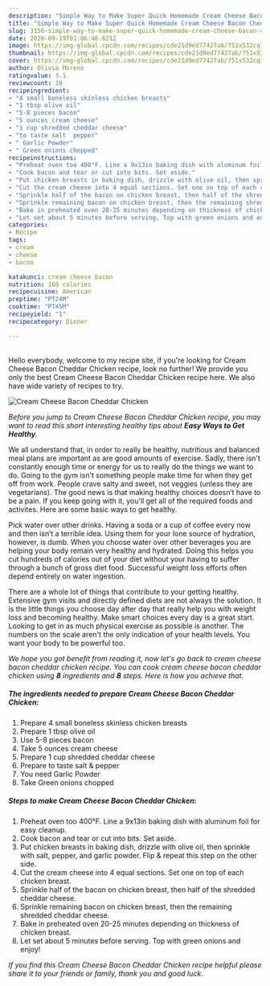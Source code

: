 ```yaml
---
description: "Simple Way to Make Super Quick Homemade Cream Cheese Bacon Cheddar Chicken"
title: "Simple Way to Make Super Quick Homemade Cream Cheese Bacon Cheddar Chicken"
slug: 3156-simple-way-to-make-super-quick-homemade-cream-cheese-bacon-cheddar-chicken
date: 2020-09-19T01:06:46.621Z
image: https://img-global.cpcdn.com/recipes/cde21d9ed77427ab/751x532cq70/cream-cheese-bacon-cheddar-chicken-recipe-main-photo.jpg
thumbnail: https://img-global.cpcdn.com/recipes/cde21d9ed77427ab/751x532cq70/cream-cheese-bacon-cheddar-chicken-recipe-main-photo.jpg
cover: https://img-global.cpcdn.com/recipes/cde21d9ed77427ab/751x532cq70/cream-cheese-bacon-cheddar-chicken-recipe-main-photo.jpg
author: Olivia Moreno
ratingvalue: 3.1
reviewcount: 10
recipeingredient:
- "4 small boneless skinless chicken breasts"
- "1 tbsp olive oil"
- "5-8 pieces bacon"
- "5 ounces cream cheese"
- "1 cup shredded cheddar cheese"
- "to taste salt  pepper"
- " Garlic Powder"
- " Green onions chopped"
recipeinstructions:
- "Preheat oven too 400°F. Line a 9x13in baking dish with aluminum foil for easy cleanup."
- "Cook bacon and tear or cut into bits. Set aside."
- "Put chicken breasts in baking dish, drizzle with olive oil, then sprinkle with salt, pepper, and garlic powder. Flip &amp; repeat this step on the other side."
- "Cut the cream cheese into 4 equal sections. Set one on top of each chicken breast."
- "Sprinkle half of the bacon on chicken breast, then half of the shredded cheddar cheese."
- "Sprinkle remaining bacon on chicken breast, then the remaining shredded cheddar cheese."
- "Bake in preheated oven 20-25 minutes depending on thickness of chicken breast."
- "Let set about 5 minutes before serving. Top with green onions and enjoy!"
categories:
- Recipe
tags:
- cream
- cheese
- bacon

katakunci: cream cheese bacon 
nutrition: 160 calories
recipecuisine: American
preptime: "PT24M"
cooktime: "PT45M"
recipeyield: "1"
recipecategory: Dinner

---
```

<br>
Hello everybody, welcome to my recipe site, if you're looking for Cream Cheese Bacon Cheddar Chicken recipe, look no further! We provide you only the best Cream Cheese Bacon Cheddar Chicken recipe here. We also have wide variety of recipes to try.
<br>


![Cream Cheese Bacon Cheddar Chicken](https://img-global.cpcdn.com/recipes/cde21d9ed77427ab/751x532cq70/cream-cheese-bacon-cheddar-chicken-recipe-main-photo.jpg)

<i>Before you jump to Cream Cheese Bacon Cheddar Chicken recipe, you may want to read this short interesting healthy tips about <strong>Easy Ways to Get Healthy</strong>.</i>

We all understand that, in order to really be healthy, nutritious and balanced meal plans are important as are good amounts of exercise. Sadly, there isn't constantly enough time or energy for us to really do the things we want to do. Going to the gym isn't something people make time for when they get off from work. People crave salty and sweet, not veggies (unless they are vegetarians). The good news is that making healthy choices doesn’t have to be a pain. If you keep going with it, you'll get all of the required foods and activites. Here are some basic ways to get healthy.

Pick water over other drinks. Having a soda or a cup of coffee every now and then isn’t a terrible idea. Using them for your lone source of hydration, however, is dumb. When you choose water over other beverages you are helping your body remain very healthy and hydrated. Doing this helps you cut hundreds of calories out of your diet without your having to suffer through a bunch of gross diet food. Successful weight loss efforts often depend entirely on water ingestion.

There are a whole lot of things that contribute to your getting healthy. Extensive gym visits and directly defined diets are not always the solution. It is the little things you choose day after day that really help you with weight loss and becoming healthy. Make smart choices every day is a great start. Looking to get in as much physical exercise as possible is another. The numbers on the scale aren't the only indication of your health levels. You want your body to be powerful too. 


<i>We hope you got benefit from reading it, now let's go back to cream cheese bacon cheddar chicken recipe. You can cook cream cheese bacon cheddar chicken using <strong>8</strong> ingredients and <strong>8</strong> steps. Here is how you achieve that.
</i>

##### The ingredients needed to prepare Cream Cheese Bacon Cheddar Chicken:

1. Prepare 4 small boneless skinless chicken breasts
1. Prepare 1 tbsp olive oil
1. Use 5-8 pieces bacon
1. Take 5 ounces cream cheese
1. Prepare 1 cup shredded cheddar cheese
1. Prepare to taste salt &amp; pepper
1. You need  Garlic Powder
1. Take  Green onions chopped


##### Steps to make Cream Cheese Bacon Cheddar Chicken:

1. Preheat oven too 400°F. Line a 9x13in baking dish with aluminum foil for easy cleanup.
1. Cook bacon and tear or cut into bits. Set aside.
1. Put chicken breasts in baking dish, drizzle with olive oil, then sprinkle with salt, pepper, and garlic powder. Flip &amp; repeat this step on the other side.
1. Cut the cream cheese into 4 equal sections. Set one on top of each chicken breast.
1. Sprinkle half of the bacon on chicken breast, then half of the shredded cheddar cheese.
1. Sprinkle remaining bacon on chicken breast, then the remaining shredded cheddar cheese.
1. Bake in preheated oven 20-25 minutes depending on thickness of chicken breast.
1. Let set about 5 minutes before serving. Top with green onions and enjoy!


<i>If you find this Cream Cheese Bacon Cheddar Chicken recipe helpful please share it to your friends or family, thank you and good luck.</i>
